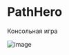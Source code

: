 # PathHero
 Консольная игра
 
![image](https://github.com/Krpfsh/PathHero/assets/68349933/9914b6c3-db1e-42fc-8077-34efb63e296f)
